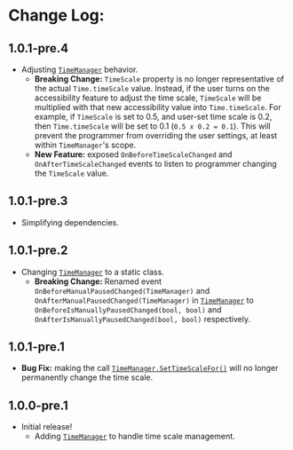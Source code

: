 # Change Log:

## 1.0.1-pre.4

- Adjusting [`TimeManager`](/Runtime/TimeManager.cs) behavior.
    - **Breaking Change:** `TimeScale` property is no longer representative of the actual `Time.timeScale` value.  Instead, if the user turns on the accessibility feature to adjust the time scale, `TimeScale` will be multiplied with that new accessibility value into `Time.timeScale`.  For example, if `TimeScale` is set to 0.5, and user-set time scale is 0.2, then `Time.timeScale` will be set to 0.1 (`0.5 x 0.2 = 0.1`).  This will prevent the programmer from overriding the user settings, at least within `TimeManager`'s scope.
    - **New Feature:** exposed `OnBeforeTimeScaleChanged` and `OnAfterTimeScaleChanged` events to listen to programmer changing the `TimeScale` value.

## 1.0.1-pre.3

- Simplifying dependencies.

## 1.0.1-pre.2

- Changing [`TimeManager`](/Runtime/TimeManager.cs) to a static class.
    - **Breaking Change:** Renamed event `OnBeforeManualPausedChanged(TimeManager)` and `OnAfterManualPausedChanged(TimeManager)` in [`TimeManager`](/Runtime/TimeManager.cs) to `OnBeforeIsManuallyPausedChanged(bool, bool)` and `OnAfterIsManuallyPausedChanged(bool, bool)` respectively.

## 1.0.1-pre.1

- **Bug Fix:** making the call [`TimeManager.SetTimeScaleFor()`](/Runtime/TimeManager.cs) will no longer permanently change the time scale.

## 1.0.0-pre.1

- Initial release!
    - Adding [`TimeManager`](/Runtime/TimeManager.cs) to handle time scale management.